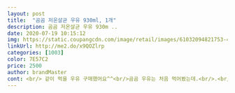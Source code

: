 ```yaml
---
layout: post 
title:  "곰곰 저온살균 우유 930ml, 1개" 
description: 곰곰 저온살균 우유 930m ..
date: 2020-07-19 10:15:12 
img: https://static.coupangcdn.com/image/retail/images/61032094821753-40495ba8-e30b-493f-ab0d-b71f2bbf3618.jpg 
linkUrl: http://me2.do/x9QOZlrp 
categories: [1003] 
color: 7E57C2 
price: 2500 
author: brandMaster 
cont: <br/> 같이 먹을 우유 구매했어요^^<br/>곰곰 우유는 처음 먹어봤는데.<br/>.<br/><br/>곰곰 저온살균우유는 흐리멍텅한 맛이예요<br/>그런 맛 기대하고 구매하진 마세요 ^^<br/>근데 서우유에 비하면 고소한 맛은 별로 없는 편이예요<br/>근데 저온 살균 우유는 정말 고소해요.<br/><br/>깔끔해서 부담없고 괜찮네요<br/>남편도 벌컥벌컥 잘마시더라구요<br/>남편은 유독 배앓이를 해서.<br/>.<br/><br/>다 먹고나면 빵이나 시리얼 먹을 일 없으면<br/>다른 유제품은 괜찮은데 꼭 우유만 먹으면 그러더라고요<br/>다음날 먹을 장을 전날 보거나<br/>다행이도 빵과 시리얼을 끊지 못해서 구매할듯요 ㅋㅋㅋ<br/>달달구리고소한 우유느낌 전혀 아니니<br/>당일 오전 10시 이전에 장을 보면 당일 저녁이나<br/> 
---
```

 